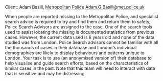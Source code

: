 Client: Adam Basill, [Metropolitan
Police](Metropolitan_Police "wikilink") Adam.G.Basill@met.police.uk

When people are reported missing to the Metropolitan Police, and
specialist search advice is required to try and find them and return
them to safety, Police Search Advisors are assigned to the case. One of
the search tools used to assist locating the missing is documented
statistics from previous cases. However, the current data used is 8
years old and none of the data studied was from London. Police Search
advisors cannot be familiar with all the thousands of cases in their
database and London's individual demographics are likely to display
behaviours and patterns unique to London. Your task is to use (an
anonymised version of) their database to help visualise and guide search
efforts, based on the characteristics of similar cases in the past. Note
that this team will need to interact with data that is sensitive and may
be distressing.